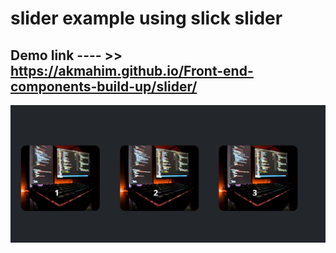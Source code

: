 # slider example using slick slider
## Demo link ---- >> https://akmahim.github.io/Front-end-components-build-up/slider/

![Slider](https://github.com/AKmahim/Front-end-components-build-up/blob/master/slider/slider.png)
